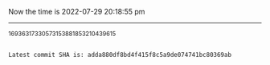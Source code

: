 Now the time is 2022-07-29 20:18:55 pm

---

<small>16936317330573153881853210439615</small>

```txt

Latest commit SHA is: adda880df8bd4f415f8c5a9de074741bc80369ab
```
